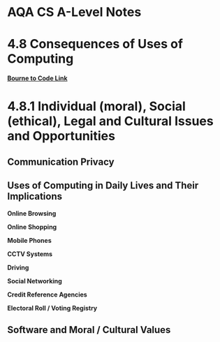 # AQA CS A-Level Notes

# 4.8 Consequences of Uses of Computing

**[Bourne to Code Link](https://bournetocode.com/projects/AQA_AS_Theory/pages/AQA-AS-Theory-3.8/assets/player/KeynoteDHTMLPlayer.html#0)**

# 4.8.1 Individual (moral), Social (ethical), Legal and Cultural Issues and Opportunities

## Communication Privacy

## Uses of Computing in Daily Lives and Their Implications

**Online Browsing**

**Online Shopping**

**Mobile Phones**

**CCTV Systems**

**Driving**

**Social Networking**

**Credit Reference Agencies**

**Electoral Roll / Voting Registry**

## Software and Moral / Cultural Values
